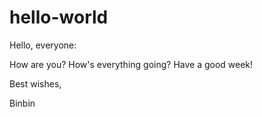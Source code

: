 # hello-world

Hello, everyone:

How are you? How's everything going? Have a good week!

Best wishes,

Binbin
